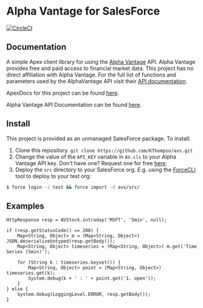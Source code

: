 # Alpha Vantage for SalesForce

[![CircleCI](https://circleci.com/gh/KThompso/avs.svg?style=svg&circle-token=0dc7f94d920d53cd8a6f30b82e6b522893d0b684)](https://circleci.com/gh/KThompso/avs)

Documentation
-------------

A simple Apex client library for using the [Alpha Vantage][alpha-vantage-homepage] API.  Alpha Vantage provides free and paid access to financial market data.  This project has no direct affiliation with Alpha Vantage.  For the full list of functions and parameters used by the AlphaVantage API visit their [API documentation][alpha-vantage-api-docs].

ApexDocs for this project can be found [here][gh-pages].

Alpha Vantage API Documentation can be found [here][alpha-vantage-api-docs].

Install
-------

This project is provided as an unmanaged SalesForce package.  To install:

1. Clone this repository.  `git clone https://github.com/KThompso/avs.git`
2. Change the value of the `API_KEY` variable in `AV.cls` to your Alpha Vantage API key.  Don't have one?  Request one for free [here][alpha-vantage-api-key-request].
3. Deploy the `src` directory to your SalesForce org.  E.g. using the [ForceCLI][force-cli] tool to deploy to your test org:

```Bash
$ force login -i test && force import -d avs/src/
```

Examples
--------

```Apex
HttpResponse resp = AVStock.intraday('MSFT', '5min', null);

if (resp.getStatusCode() == 200) {
    Map<String, Object> m = (Map<String, Object>) JSON.deserializeUntyped(resp.getBody());
    Map<String, Object> timeseries = (Map<String, Object>) m.get('Time Series (5min)');
    
    for (String k : timeseries.keyset()) {
        Map<String, Object> point = (Map<String, Object>) timeseries.get(k);
        System.debug(k + ' : ' + point.get('1. open'));
    }
} else {
    System.debug(LoggingLevel.ERROR, resp.getBody());
}
```

[alpha-vantage-homepage]: https://www.alphavantage.co
[alpha-vantage-api-docs]: https://www.alphavantage.co/documentation/
[alpha-vantage-api-key-request]: https://www.alphavantage.co/support/#api-key
[force-cli]: https://force-cli.heroku.com/
[gh-pages]: https://kthompso.github.io/avs
